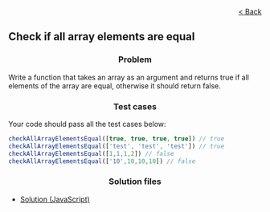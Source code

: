 <p align="right">
  <a href="../home.md">< Back</a>
</p>

<h2>Check if all array elements are equal</h2>

<h3 align="center">Problem</h3>

<p>Write a function that takes an array as an argument and returns true if all elements of the array are equal, otherwise it should return false.</p>

<h3 align="center">Test cases</h3>

<p>Your code should pass all the test cases below:</p>

```js
checkAllArrayElementsEqual([true, true, true, true]) // true
checkAllArrayElementsEqual(['test', 'test', 'test']) // true
checkAllArrayElementsEqual([1,1,1,2]) // false
checkAllArrayElementsEqual(['10',10,10,10]) // false
```

<h3 align="center">Solution files</h3>

- [Solution (JavaScript)](./solution.js)